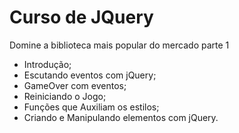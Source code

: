 # Curso de JQuery

Domine a biblioteca mais popular do mercado parte 1

- Introdução;
- Escutando eventos com jQuery;
- GameOver com eventos;
- Reiniciando o Jogo;
- Funções que Auxiliam os estilos;
- Criando e Manipulando elementos com jQuery.
